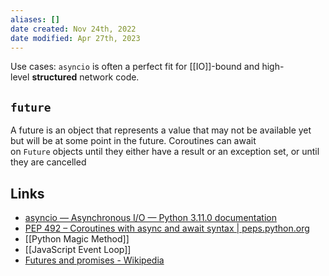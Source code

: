 ```yaml
---
aliases: []
date created: Nov 24th, 2022
date modified: Apr 27th, 2023
---
```

Use cases: `asyncio` is often a perfect fit for [[IO]]-bound and high-level **structured** network code.

## `future`
A future is an object that represents a value that may not be available yet but will be at some point in the future.
Coroutines can await on `Future` objects until they either have a result or an exception set, or until they are cancelled

## Links
- [asyncio — Asynchronous I/O — Python 3.11.0 documentation](https://docs.python.org/3/library/asyncio.html)
- [PEP 492 – Coroutines with async and await syntax | peps.python.org](https://peps.python.org/pep-0492/#abstract)
- [[Python Magic Method]]
- [[JavaScript Event Loop]]
- [Futures and promises - Wikipedia](https://en.wikipedia.org/wiki/Futures_and_promises)